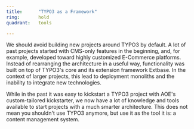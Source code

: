 ```yaml
---
title:      "TYPO3 as a Framework"
ring:       hold
quadrant:   tools

---
```


We should avoid building new projects around TYPO3 by default. A lot of past projects started with CMS-only features in the beginning, and, for example, developed toward highly customized E-Commerce platforms. Instead of rearranging the architecture in a useful way, functionality was built on top of TYPO3's core and its extension framework Extbase. In the context of larger projects, this lead to deployment monoliths and the inability to integrate new technologies.

While in the past it was easy to kickstart a TYPO3 project with AOE's custom-tailored kickstarter, we now have a lot of knowledge and tools available to start projects with a much smarter architecture.
This does not mean you shouldn't use TYPO3 anymore, but use it as the tool it is: a content management system.
